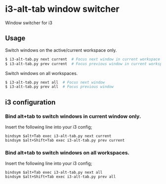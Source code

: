 
# i3-alt-tab window switcher

Window switcher for i3

## Usage

Switch windows on the active/current workspace only.

~~~~sh
$ i3-alt-tab.py next current  # Focus next window in current workspace only
$ i3-alt-tab.py prev current  # Focus previous window in current workspace only
~~~~

Switch windows on all workspaces.

~~~~sh
$ i3-alt-tab.py next all  # Focus next window 
$ i3-alt-tab.py prev all  # Focus previous window
~~~~

## i3 configuration


### Bind alt+tab to switch windows in current window only.

Insert the following line into your i3 config;
~~~~
bindsym $alt+Tab exec i3-alt-tab.py next current
bindsym $alt+Shift+Tab exec i3-alt-tab.py prev current
~~~~

### Bind alt+tab to switch windows on all workspaces.

Insert the following line into your i3 config;
~~~~
bindsym $alt+Tab exec i3-alt-tab.py next all
bindsym $alt+Shift+Tab exec i3-alt-tab.py prev all
~~~~

